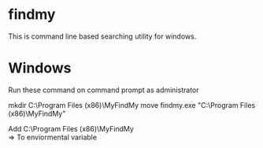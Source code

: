 # findmy
This is command line based searching utility for windows.

# Windows

Run these command on command prompt as administrator

mkdir C:\Program Files (x86)\MyFindMy
move findmy.exe "C:\Program Files (x86)\MyFindMy\"

Add C:\Program Files (x86)\MyFindMy\
  => To enviormental variable
